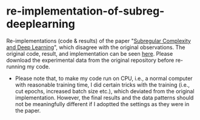 # re-implementation-of-subreg-deeplearning
Re-implementations (code &amp; results) of the paper "[Subregular Complexity and Deep Learning](https://arxiv.org/abs/1705.05940)", which disagree with the original observations. The original code, result, and implementation can be seen [here](https://github.com/enesavc/subreg_deeplearning). Please download the experimental data from the original repository before re-running my code.

- Please note that, to make my code run on CPU, i.e., a normal computer with reasonable training time, I did certain tricks with the training (i.e., cut epochs, increased batch size etc.), which deviated from the original implementation. However, the final results and the data patterns should not be meaningfully different if I adoptted the settings as they were in the paper. 